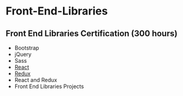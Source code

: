 # Front-End-Libraries

## Front End Libraries Certification (300 hours)
- Bootstrap
- jQuery
- Sass
- [React](https://github.com/SparksCode/Front-End-Libraries/tree/master/React)
- [Redux](https://github.com/SparksCode/Front-End-Libraries/tree/master/Redux)
- React and Redux
- Front End Libraries Projects
